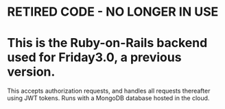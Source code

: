 # RETIRED CODE - NO LONGER IN USE

# This is the Ruby-on-Rails backend used for Friday3.0, a previous version.

This accepts authorization requests, and handles all requests thereafter using JWT tokens. Runs with a MongoDB database hosted in the cloud.
